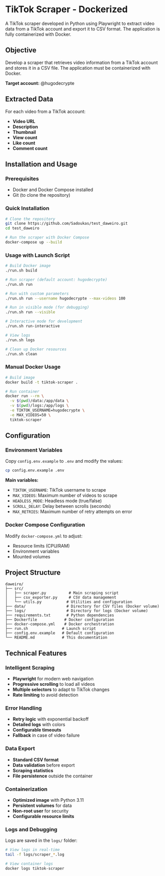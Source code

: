 # TikTok Scraper - Dockerized

A TikTok scraper developed in Python using Playwright to extract video data from a TikTok account and export it to CSV format. The application is fully containerized with Docker.

## Objective

Develop a scraper that retrieves video information from a TikTok account and stores it in a CSV file. The application must be containerized with Docker.

**Target account:** @hugodecrypte

## Extracted Data

For each video from a TikTok account:
- **Video URL**
- **Description**
- **Thumbnail**
- **View count**
- **Like count**
- **Comment count**

## Installation and Usage

### Prerequisites

- Docker and Docker Compose installed
- Git (to clone the repository)

### Quick Installation

```bash
# Clone the repository
git clone https://github.com/Sadoukas/test_daweiro.git
cd test_daweiro

# Run the scraper with Docker Compose
docker-compose up --build
```

### Usage with Launch Script

```bash
# Build Docker image
./run.sh build

# Run scraper (default account: hugodecrypte)
./run.sh run

# Run with custom parameters
./run.sh run --username hugodecrypte --max-videos 100

# Run in visible mode (for debugging)
./run.sh run --visible

# Interactive mode for development
./run.sh run-interactive

# View logs
./run.sh logs

# Clean up Docker resources
./run.sh clean
```

### Manual Docker Usage

```bash
# Build image
docker build -t tiktok-scraper .

# Run container
docker run --rm \
  -v $(pwd)/data:/app/data \
  -v $(pwd)/logs:/app/logs \
  -e TIKTOK_USERNAME=hugodecrypte \
  -e MAX_VIDEOS=50 \
  tiktok-scraper
```

## Configuration

### Environment Variables

Copy `config.env.example` to `.env` and modify the values:

```bash
cp config.env.example .env
```

**Main variables:**
- `TIKTOK_USERNAME`: TikTok username to scrape
- `MAX_VIDEOS`: Maximum number of videos to scrape
- `HEADLESS_MODE`: Headless mode (true/false)
- `SCROLL_DELAY`: Delay between scrolls (seconds)
- `MAX_RETRIES`: Maximum number of retry attempts on error

### Docker Compose Configuration

Modify `docker-compose.yml` to adjust:
- Resource limits (CPU/RAM)
- Environment variables
- Mounted volumes

## Project Structure

```
daweiro/
├── src/
│   ├── scraper.py          # Main scraping script
│   ├── csv_exporter.py     # CSV data management
│   └── utils.py           # Utilities and configuration
├── data/                  # Directory for CSV files (Docker volume)
├── logs/                  # Directory for logs (Docker volume)
├── requirements.txt       # Python dependencies
├── Dockerfile            # Docker configuration
├── docker-compose.yml    # Docker orchestration
├── run.sh               # Launch script
├── config.env.example   # Default configuration
└── README.md            # This documentation
```

## Technical Features

### Intelligent Scraping
- **Playwright** for modern web navigation
- **Progressive scrolling** to load all videos
- **Multiple selectors** to adapt to TikTok changes
- **Rate limiting** to avoid detection

### Error Handling
- **Retry logic** with exponential backoff
- **Detailed logs** with colors
- **Configurable timeouts**
- **Fallback** in case of video failure

### Data Export
- **Standard CSV format**
- **Data validation** before export
- **Scraping statistics**
- **File persistence** outside the container

### Containerization
- **Optimized image** with Python 3.11
- **Persistent volumes** for data
- **Non-root user** for security
- **Configurable resource limits**

### Logs and Debugging

Logs are saved in the `logs/` folder:
```bash
# View logs in real-time
tail -f logs/scraper_*.log

# View container logs
docker logs tiktok-scraper
```